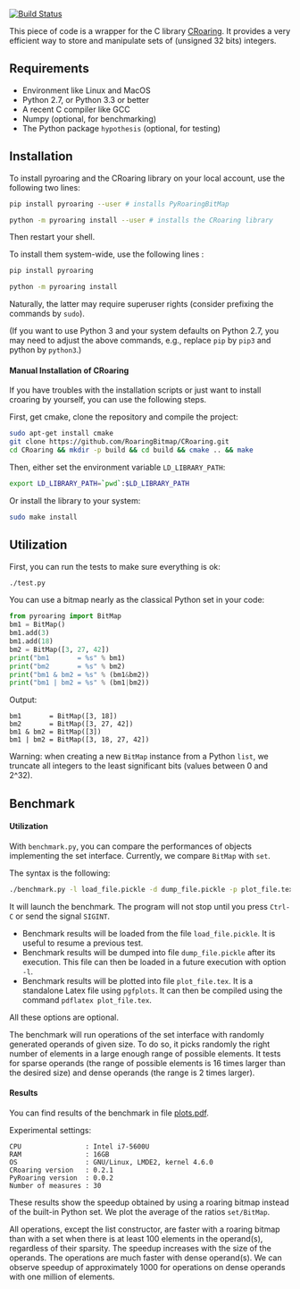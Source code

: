 [![Build Status](https://travis-ci.org/Ezibenroc/PyRoaringBitMap.svg?branch=master)](https://travis-ci.org/Ezibenroc/PyRoaringBitMap)

This piece of code is a wrapper for the C library [CRoaring](https://github.com/RoaringBitmap/CRoaring).
It provides a very efficient way to store and manipulate sets of (unsigned 32 bits) integers.

## Requirements

- Environment like Linux and MacOS
- Python 2.7, or Python 3.3 or better
- A recent C compiler like GCC
- Numpy (optional, for benchmarking)
- The Python package ``hypothesis`` (optional, for testing)

## Installation


To install pyroaring and the CRoaring library on your local account, use the following two lines:
```bash
pip install pyroaring --user # installs PyRoaringBitMap
```
```bash
python -m pyroaring install --user # installs the CRoaring library
```
Then restart your shell.

To install them  system-wide, use the following lines :

```bash
pip install pyroaring
```
```bash
python -m pyroaring install
```

Naturally, the latter may require superuser rights (consider prefixing the commands by  ``sudo``).


(If you want to use Python 3 and your system defaults on Python 2.7, you may need to adjust the above commands, e.g., replace ``pip`` by ``pip3`` and python by ``python3``.)

#### Manual Installation of CRoaring

If you have troubles with the installation scripts or just want to install croaring by yourself, you can use the following steps.

First, get cmake, clone the repository and compile the project:
```bash
sudo apt-get install cmake
git clone https://github.com/RoaringBitmap/CRoaring.git
cd CRoaring && mkdir -p build && cd build && cmake .. && make
```

Then, either set the environment variable `LD_LIBRARY_PATH`:
```bash
export LD_LIBRARY_PATH=`pwd`:$LD_LIBRARY_PATH
```

Or install the library to your system:
```bash
sudo make install
```

## Utilization

First, you can run the tests to make sure everything is ok:
```bash
./test.py
```

You can use a bitmap nearly as the classical Python set in your code:
```python
from pyroaring import BitMap
bm1 = BitMap()
bm1.add(3)
bm1.add(18)
bm2 = BitMap([3, 27, 42])
print("bm1       = %s" % bm1)
print("bm2       = %s" % bm2)
print("bm1 & bm2 = %s" % (bm1&bm2))
print("bm1 | bm2 = %s" % (bm1|bm2))
```

Output:
```
bm1       = BitMap([3, 18])
bm2       = BitMap([3, 27, 42])
bm1 & bm2 = BitMap([3])
bm1 | bm2 = BitMap([3, 18, 27, 42])
```
Warning: when creating a new `BitMap` instance from a Python `list`, we truncate all integers to the least significant bits (values between 0 and 2^32).

## Benchmark

#### Utilization

With `benchmark.py`, you can compare the performances of objects implementing the set interface. Currently, we compare `BitMap` with `set`.

The syntax is the following:

```bash
./benchmark.py -l load_file.pickle -d dump_file.pickle -p plot_file.tex
```

It will launch the benchmark. The program will not stop until you press `Ctrl-C` or send the signal `SIGINT`.

* Benchmark results will be loaded from the file `load_file.pickle`. It is useful to resume a previous test.
* Benchmark results will be dumped into file `dump_file.pickle` after its execution. This file can then be loaded in a future execution with option `-l`.
* Benchmark results will be plotted into file `plot_file.tex`. It is a standalone Latex file using `pgfplots`. It can then be compiled using the command `pdflatex plot_file.tex`.

All these options are optional.

The benchmark will run operations of the set interface with randomly generated operands of given size. To do so, it picks randomly the right number of elements in a large enough range of possible elements. It tests for sparse operands (the range of possible elements is 16 times larger than the desired size) and dense operands (the range is 2 times larger).

#### Results

You can find results of the benchmark in file [plots.pdf](plots.pdf).

Experimental settings:

    CPU                : Intel i7-5600U
    RAM                : 16GB
    OS                 : GNU/Linux, LMDE2, kernel 4.6.0
    CRoaring version   : 0.2.1
    PyRoaring version  : 0.0.2
    Number of measures : 30

These results show the speedup obtained by using a roaring bitmap instead of the built-in Python set. We plot the average of the ratios `set/BitMap`.

All operations, except the list constructor, are faster with a roaring bitmap than with a set when there is at least 100 elements in the operand(s), regardless of their sparsity. The speedup increases with the size of the operands. The operations are much faster with dense operand(s). We can observe speedup of approximately 1000 for operations on dense operands with one million of elements.
